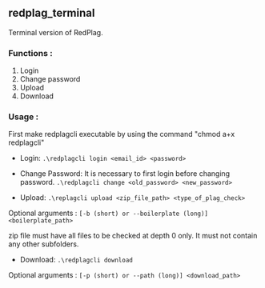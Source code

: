 ## redplag_terminal
Terminal version of RedPlag.

### Functions :
1. Login
2. Change password
3. Upload
4. Download

### Usage :

First make redplagcli executable by using the command "chmod a+x redplagcli"


+ Login:
`.\redplagcli login <email_id> <password>`

+ Change Password:
It is necessary to first login before changing password.
`.\redplagcli change <old_password> <new_password>`

+ Upload:
`.\replagcli upload <zip_file_path> <type_of_plag_check>`

Optional arguments :
`[-b (short) or --boilerplate (long)] <boilerplate_path>`

zip file must have all files to be checked at depth 0 only. It must not contain any other subfolders.

+ Download:
`.\redplagcli download`

Optional arguments :
`[-p (short) or --path (long)] <download_path>`